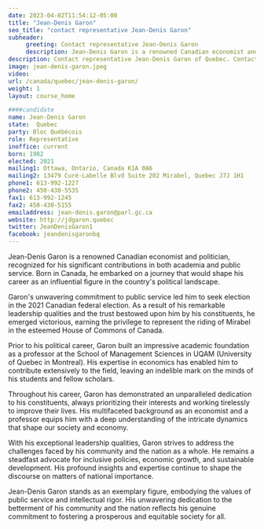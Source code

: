 ```yaml
---
date: 2023-04-02T11:54:12-05:00
title: "Jean-Denis Garon"
seo_title: "contact representative Jean-Denis Garon"
subheader:
     greeting: Contact representative Jean-Denis Garon
     description: Jean-Denis Garon is a renowned Canadian economist and politician, recognized for his significant contributions in both academia and public service.
description: Contact representative Jean-Denis Garon of Quebec. Contact information for Jean-Denis Garon includes email address, phone number, and mailing address.
image: jean-denis-garon.jpeg
video:
url: /canada/quebec/jean-denis-garon/
weight: 1
layout: course_home

####candidate
name: Jean-Denis Garon
state:	Quebec
party: Bloc Québécois
role: Representative
inoffice: current
born: 1982
elected: 2021
mailing1: Ottawa, Ontario, Canada K1A 0A6
mailing2: 13479 Curé-Labelle Blvd Suite 202 Mirabel, Quebec J7J 1H1
phone1: 613-992-1227
phone2: 450-430-5535
fax1: 613-992-1245
fax2: 450-430-5155
emailaddress: jean-denis.garon@parl.gc.ca
website: http://jdgaron.quebec
twitter: JeanDenisGaron1
facebook: jeandenisgaronbq
---
```


Jean-Denis Garon is a renowned Canadian economist and politician, recognized for his significant contributions in both academia and public service. Born in Canada, he embarked on a journey that would shape his career as an influential figure in the country's political landscape.

Garon's unwavering commitment to public service led him to seek election in the 2021 Canadian federal election. As a result of his remarkable leadership qualities and the trust bestowed upon him by his constituents, he emerged victorious, earning the privilege to represent the riding of Mirabel in the esteemed House of Commons of Canada.

Prior to his political career, Garon built an impressive academic foundation as a professor at the School of Management Sciences in UQAM (University of Quebec in Montreal). His expertise in economics has enabled him to contribute extensively to the field, leaving an indelible mark on the minds of his students and fellow scholars.

Throughout his career, Garon has demonstrated an unparalleled dedication to his constituents, always prioritizing their interests and working tirelessly to improve their lives. His multifaceted background as an economist and a professor equips him with a deep understanding of the intricate dynamics that shape our society and economy.

With his exceptional leadership qualities, Garon strives to address the challenges faced by his community and the nation as a whole. He remains a steadfast advocate for inclusive policies, economic growth, and sustainable development. His profound insights and expertise continue to shape the discourse on matters of national importance.

Jean-Denis Garon stands as an exemplary figure, embodying the values of public service and intellectual rigor. His unwavering dedication to the betterment of his community and the nation reflects his genuine commitment to fostering a prosperous and equitable society for all.
